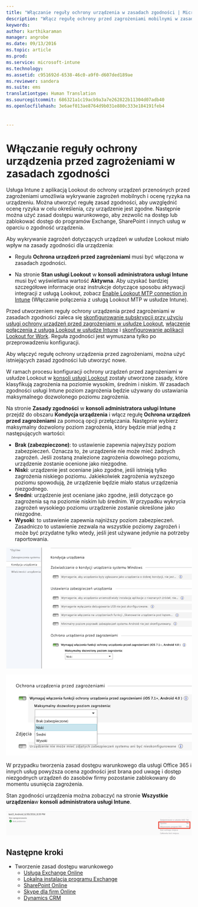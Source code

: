 ```yaml
---
title: "Włączanie reguły ochrony urządzenia w zasadach zgodności | Microsoft Intune"
description: "Włącz regułę ochrony przed zagrożeniami mobilnymi w zasadach zgodności urządzenia."
keywords: 
author: karthikaraman
manager: angrobe
ms.date: 09/13/2016
ms.topic: article
ms.prod: 
ms.service: microsoft-intune
ms.technology: 
ms.assetid: c951692d-6538-46c0-a9f0-d607ded189ae
ms.reviewer: sandera
ms.suite: ems
translationtype: Human Translation
ms.sourcegitcommit: 686321a1c19acb9a3a7e262822b11304d07adb40
ms.openlocfilehash: 3e6aef013ae8764d9b031e880c333e184191feb4


---
```


# <a name="enable-device-threat-protection-rule-in-the-compliance-policy"></a>Włączanie reguły ochrony urządzenia przed zagrożeniami w zasadach zgodności
Usługa Intune z aplikacją Lookout do ochrony urządzeń przenośnych przed zagrożeniami umożliwia wykrywanie zagrożeń mobilnych i ocenę ryzyka na urządzeniu. Można utworzyć regułę zasad zgodności, aby uwzględnić ocenę ryzyka w celu określenia, czy urządzenie jest zgodne. Następnie można użyć zasad dostępu warunkowego, aby zezwolić na dostęp lub zablokować dostęp do programów Exchange, SharePoint i innych usług w oparciu o zgodność urządzenia.

Aby wykrywanie zagrożeń dotyczących urządzeń w usłudze Lookout miało wpływ na zasady zgodności dla urządzenia:

* Reguła **Ochrona urządzeń przed zagrożeniami** musi być włączona w zasadach zgodności.

* Na stronie **Stan usługi Lookout** w **konsoli administratora usługi Intune** musi być wyświetlana wartość **Aktywna**. Aby uzyskać bardziej szczegółowe informacje oraz instrukcje dotyczące sposobu aktywacji integracji z usługą Lookout, zobacz [Enable Lookout MTP connection in Intune](enable-lookout-mtp-connection-in-intune.md) (Włączanie połączenia z usługą Lookout MTP w usłudze Intune).


Przed utworzeniem reguły ochrony urządzenia przed zagrożeniami w zasadach zgodności zaleca się [skonfigurowanie subskrypcji przy użyciu usługi ochrony urządzeń przed zagrożeniami w usłudze Lookout](set-up-your-subscription-with-lookout-mtp.md), [włączenie połączenia z usługą Lookout w usłudze Intune](enable-lookout-mtp-connection-in-intune.md) i [skonfigurowanie aplikacji Lookout for Work](configure-and-deploy-lookout-for-work-apps.md). Reguła zgodności jest wymuszana tylko po przeprowadzeniu konfiguracji.

Aby włączyć regułę ochrony urządzenia przed zagrożeniami, można użyć istniejących zasad zgodności lub utworzyć nowe.

W ramach procesu konfiguracji ochrony urządzeń przed zagrożeniami w usłudze Lookout w [konsoli usługi Lookout](https://aad.lookout.com) zostały utworzone zasady, które klasyfikują zagrożenia na poziomie wysokim, średnim i niskim. W zasadach zgodności usługi Intune poziom zagrożenia będzie używany do ustawiania maksymalnego dozwolonego poziomu zagrożenia.

Na stronie **Zasady zgodności** w **konsoli administratora usługi Intune** przejdź do obszaru **Kondycja urządzenia** i włącz regułę **Ochrona urządzeń przed zagrożeniami** za pomocą opcji przełączania. Następnie wybierz maksymalny dozwolony poziom zagrożenia, który będzie miał jedną z następujących wartości:
* **Brak (zabezpieczone)**: to ustawienie zapewnia najwyższy poziom zabezpieczeń.  Oznacza to, że urządzenie nie może mieć żadnych zagrożeń.  Jeśli zostaną znalezione zagrożenia dowolnego poziomu, urządzenie zostanie ocenione jako niezgodne.  
* **Niski**: urządzenie jest oceniane jako zgodne, jeśli istnieją tylko zagrożenia niskiego poziomu. Jakiekolwiek zagrożenia wyższego poziomu spowodują, że urządzenie będzie miało status urządzenia niezgodnego.
* **Średni**: urządzenie jest oceniane jako zgodne, jeśli dotyczące go zagrożenia są na poziomie niskim lub średnim. W przypadku wykrycia zagrożeń wysokiego poziomu urządzenie zostanie określone jako niezgodne.
* **Wysoki**: to ustawienie zapewnia najniższy poziom zabezpieczeń. Zasadniczo to ustawienie zezwala na wszystkie poziomy zagrożeń i może być przydatne tylko wtedy, jeśli jest używane jedynie na potrzeby raportowania.

![zrzut ekranu przedstawiający ustawienie reguły ochrony urządzenia przed zagrożeniami w ](../media/mtp/mtp-compliance-policy-rule.png)

![zrzut ekranu przedstawiający opcję poziomu zagrożeń dla ustawienia reguły ochrony urządzeń przed zagrożeniami](../media/mtp/mtp-compliance-policy-setting.png)

W przypadku tworzenia zasad dostępu warunkowego dla usługi Office 365 i innych usług powyższa ocena zgodności jest brana pod uwagę i dostęp niezgodnych urządzeń do zasobów firmy pozostanie zablokowany do momentu usunięcia zagrożenia.

Stan zgodności urządzenia można zobaczyć na stronie **Wszystkie urządzenia**w **konsoli administratora usługi Intune**.

![zrzut ekranu przedstawiający stronę urządzeń w konsoli administracyjnej usługi Intune z wyświetlonym stanem zgodności urządzenia](../media/mtp/mtp-device-status-intune-console.png)

## <a name="next-steps"></a>Następne kroki
* Tworzenie zasad dostępu warunkowego
  * [Usługa Exchange Online](restrict-access-to-exchange-online-with-microsoft-intune.md)
  * [Lokalna instalacja programu Exchange](restrict-access-to-exchange-onpremises-with-microsoft-intune.md)
  * [SharePoint Online](restrict-access-to-sharepoint-online-with-microsoft-intune.md)
  * [Skype dla firm Online](restrict-access-to-skype-for-business-online-with-microsoft-intune.md)
  * [Dynamics CRM](restrict-access-to-dynamics-crm-online-with-microsoft-intune.md)



<!--HONumber=Nov16_HO5-->


